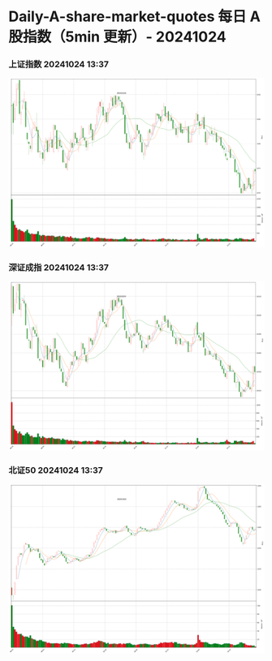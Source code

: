 
# Daily-A-share-market-quotes 每日 A 股指数（5min 更新）- 20241024

### 上证指数 20241024 13:37
![](./fig/2024/10/20241024-sh000001.png)

### 深证成指 20241024 13:37
![](./fig/2024/10/20241024-sz399001.png)

### 北证50 20241024 13:37
![](./fig/2024/10/20241024-bj899050.png)
